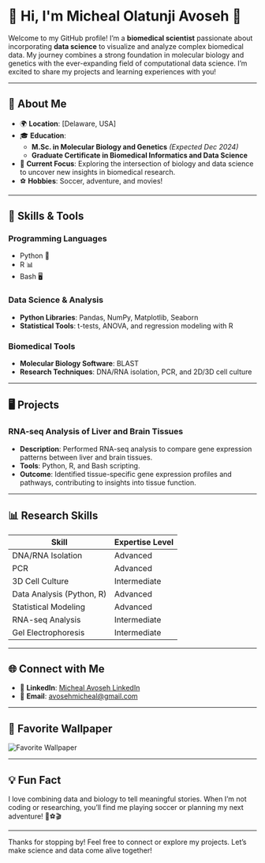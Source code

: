 # 👋 Hi, I'm Micheal Olatunji Avoseh 🥷

Welcome to my GitHub profile! I’m a **biomedical scientist** passionate about incorporating **data science** to visualize and analyze complex biomedical data.
My journey combines a strong foundation in molecular biology and genetics with the ever-expanding field of computational data science.
I’m excited to share my projects and learning experiences with you!

---

## 🚀 About Me

- 🌍 **Location**: [Delaware, USA]
- 🎓 **Education**:
  - **M.Sc. in Molecular Biology and Genetics** *(Expected Dec 2024)*
  - **Graduate Certificate in Biomedical Informatics and Data Science**
- 💼 **Current Focus**: Exploring the intersection of biology and data science to uncover new insights in biomedical research.
- ⚽ **Hobbies**: Soccer, adventure, and movies!

---

## 🔧 Skills & Tools

### **Programming Languages**

- Python 🐍
- R 📊
- Bash 🖥️

### **Data Science & Analysis**

- **Python Libraries**: Pandas, NumPy, Matplotlib, Seaborn
- **Statistical Tools**: t-tests, ANOVA, and regression modeling with R

### **Biomedical Tools**

- **Molecular Biology Software**: BLAST
- **Research Techniques**: DNA/RNA isolation, PCR, and 2D/3D cell culture

---

## 🖥️ Projects

### **RNA-seq Analysis of Liver and Brain Tissues**

- **Description**: Performed RNA-seq analysis to compare gene expression patterns between liver and brain tissues.
- **Tools**: Python, R, and Bash scripting.
- **Outcome**: Identified tissue-specific gene expression profiles and pathways, contributing to insights into tissue function.

---

## 📊 Research Skills

| Skill                        | Expertise Level       |
|------------------------------|-----------------------|
| DNA/RNA Isolation            | Advanced              |
| PCR                          | Advanced              |
| 3D Cell Culture              | Intermediate          |
| Data Analysis (Python, R)    | Advanced              |
| Statistical Modeling         | Advanced              |
| RNA-seq Analysis             | Intermediate          |
| Gel Electrophoresis          | Intermediate          |

---

## 🌐 Connect with Me

- 💼 **LinkedIn**: [Micheal Avoseh LinkedIn](https://www.linkedin.com/in/micheal-olatunji-avoseh-2bb84a90)
- 📧 **Email**: [avosehmicheal@gmail.com](mailto:avosehmicheal@gmail.com)

---

## 📸 Favorite Wallpaper

![Favorite Wallpaper](./bridge-amp-sunset-2560A_1440.png)

---

## 💡 Fun Fact

I love combining data and biology to tell meaningful stories.
When I’m not coding or researching, you’ll find me playing soccer or planning my next adventure! 🧬⚽🎬

---

Thanks for stopping by! Feel free to connect or explore my projects.
Let’s make science and data come alive together!
